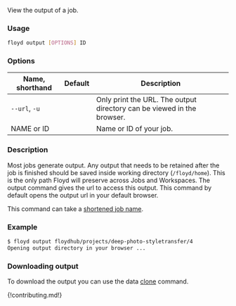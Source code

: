 View the output of a job.

### Usage
```bash
floyd output [OPTIONS] ID
```

### Options
| Name, shorthand | Default | Description |
| --------------- | ------- | ----------- |
| `--url`, `-u` |      | Only print the URL. The output directory can be viewed in the browser. |
| NAME or ID |      | Name or ID of your job. |

### Description
Most jobs generate output. Any output that needs to be retained after the job is finished should be saved inside working directory (`/floyd/home`).
This is the only path Floyd will preserve across Jobs and Workspaces. The output command gives the url to access this output. This command by default opens the
output url in your default browser.

This command can take a [shortened job name](../guides/shortnames).

### Example
```bash
$ floyd output floydhub/projects/deep-photo-styletransfer/4
Opening output directory in your browser ...
```

### Downloading output

To download the output you can use the data [clone](data.md#floyd-data-clone) command.

{!contributing.md!}
